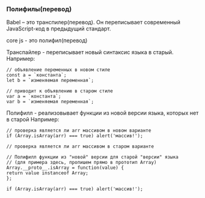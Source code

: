 ### Полифилы(перевод)

Babel – это транспилер(перевод). Он переписывает современный JavaScript-код в предыдущий стандарт.

core js - это полифил(перевод)

Транспайлер - переписывает новый синтаксис языка в старый.
Например:

    // объявление переменных в новом стиле
    const a = `константа`;
    let b = `изменяемая переменная`;

    // приводит к объявлению в старом стиле
    var a = `константа`;
    var b = `изменяемая переменная`;

Полифилл - реализовывает функции из новой версии языка, которых нет в старой
Например:

    // проверка является ли arr массивом в новом варианте
    if (Array.isArray(arr) === true) alert('массив!');
    
    // проверка является ли arr массивом в старом варианте
    
    // Полифилл функции из "новой" версии для старой "версии" языка
    // (для примера здесь, пропишем прямо в прототип Array)
    Array.__proto__.isArray = function(value) {
    return value instanceof Array;
    };
    
    if (Array.isArray(arr) === true) alert('массив!');
